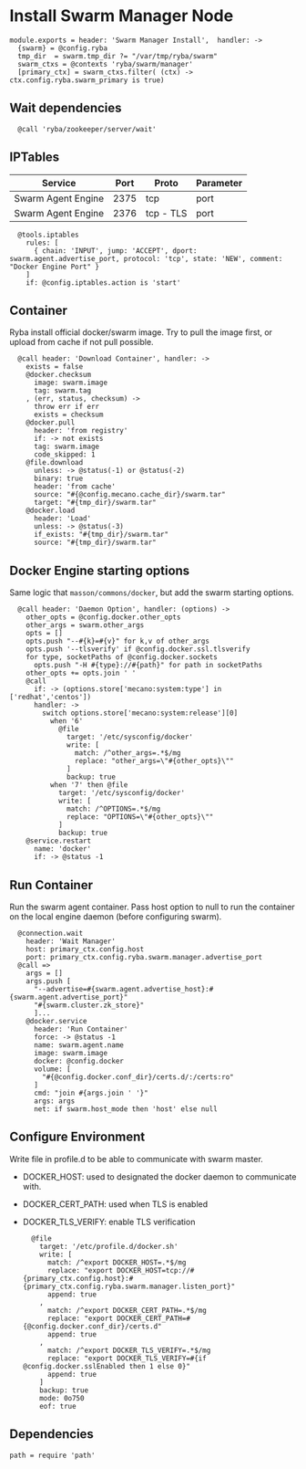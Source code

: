 
# Install Swarm Manager Node
    
    module.exports = header: 'Swarm Manager Install',  handler: ->
      {swarm} = @config.ryba
      tmp_dir  = swarm.tmp_dir ?= "/var/tmp/ryba/swarm"
      swarm_ctxs = @contexts 'ryba/swarm/manager'
      [primary_ctx] = swarm_ctxs.filter( (ctx) -> ctx.config.ryba.swarm_primary is true)

## Wait dependencies

      @call 'ryba/zookeeper/server/wait'

## IPTables

| Service               | Port  | Proto       | Parameter          |
|-----------------------|-------|-------------|--------------------|
| Swarm Agent Engine    | 2375  | tcp         | port               |
| Swarm Agent Engine    | 2376  | tcp - TLS   | port               |
  
      @tools.iptables
        rules: [
          { chain: 'INPUT', jump: 'ACCEPT', dport: swarm.agent.advertise_port, protocol: 'tcp', state: 'NEW', comment: "Docker Engine Port" }
        ]
        if: @config.iptables.action is 'start'

## Container
Ryba install official docker/swarm image.
Try to pull the image first, or upload from cache if not pull possible.

      @call header: 'Download Container', handler: ->
        exists = false
        @docker.checksum
          image: swarm.image
          tag: swarm.tag
        , (err, status, checksum) ->
          throw err if err
          exists = checksum
        @docker.pull
          header: 'from registry'
          if: -> not exists
          tag: swarm.image
          code_skipped: 1
        @file.download
          unless: -> @status(-1) or @status(-2)
          binary: true
          header: 'from cache'
          source: "#{@config.mecano.cache_dir}/swarm.tar"
          target: "#{tmp_dir}/swarm.tar"
        @docker.load
          header: 'Load'
          unless: -> @status(-3)
          if_exists: "#{tmp_dir}/swarm.tar"
          source: "#{tmp_dir}/swarm.tar"

## Docker Engine starting options
Same logic that `masson/commons/docker`, but add the swarm starting options.

      @call header: 'Daemon Option', handler: (options) ->
        other_opts = @config.docker.other_opts
        other_args = swarm.other_args
        opts = []
        opts.push "--#{k}=#{v}" for k,v of other_args
        opts.push '--tlsverify' if @config.docker.ssl.tlsverify
        for type, socketPaths of @config.docker.sockets
          opts.push "-H #{type}://#{path}" for path in socketPaths
        other_opts += opts.join ' '
        @call 
          if: -> (options.store['mecano:system:type'] in ['redhat','centos'])
          handler: ->
            switch options.store['mecano:system:release'][0]
              when '6' 
                @file
                  target: '/etc/sysconfig/docker'
                  write: [
                    match: /^other_args=.*$/mg
                    replace: "other_args=\"#{other_opts}\"" 
                  ]
                  backup: true
              when '7' then @file
                target: '/etc/sysconfig/docker'
                write: [
                  match: /^OPTIONS=.*$/mg
                  replace: "OPTIONS=\"#{other_opts}\""
                ]
                backup: true
        @service.restart
          name: 'docker'
          if: -> @status -1

## Run Container
Run the swarm agent container. Pass host option to null to run the container
on the local engine daemon (before configuring swarm).

      @connection.wait
        header: 'Wait Manager'
        host: primary_ctx.config.host
        port: primary_ctx.config.ryba.swarm.manager.advertise_port
      @call =>
        args = []
        args.push [
          "--advertise=#{swarm.agent.advertise_host}:#{swarm.agent.advertise_port}"
          "#{swarm.cluster.zk_store}"
          ]...
        @docker.service
          header: 'Run Container'
          force: -> @status -1
          name: swarm.agent.name
          image: swarm.image
          docker: @config.docker
          volume: [
            "#{@config.docker.conf_dir}/certs.d/:/certs:ro"
          ]
          cmd: "join #{args.join ' '}"
          args: args
          net: if swarm.host_mode then 'host' else null

## Configure Environment
Write file in profile.d to be able to communicate with swarm master. 
- DOCKER_HOST: used to designated the docker daemon to communicate with.
- DOCKER_CERT_PATH: used when TLS is enabled
- DOCKER_TLS_VERIFY: enable TLS verification

        @file
          target: '/etc/profile.d/docker.sh'
          write: [
            match: /^export DOCKER_HOST=.*$/mg
            replace: "export DOCKER_HOST=tcp://#{primary_ctx.config.host}:#{primary_ctx.config.ryba.swarm.manager.listen_port}"
            append: true
          ,
            match: /^export DOCKER_CERT_PATH=.*$/mg
            replace: "export DOCKER_CERT_PATH=#{@config.docker.conf_dir}/certs.d"
            append: true
          ,
            match: /^export DOCKER_TLS_VERIFY=.*$/mg
            replace: "export DOCKER_TLS_VERIFY=#{if @config.docker.sslEnabled then 1 else 0}"
            append: true
          ]
          backup: true
          mode: 0o750
          eof: true

## Dependencies
    
    path = require 'path'
